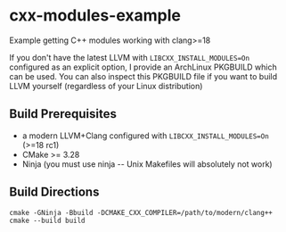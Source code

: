 # cxx-modules-example

Example getting C++ modules working with clang>=18

If you don't have the latest LLVM with `LIBCXX_INSTALL_MODULES=On` configured
as an explicit option, I provide an ArchLinux PKGBUILD which can be used. You
can also inspect this PKGBUILD file if you want to build LLVM yourself
(regardless of your Linux distribution)

## Build Prerequisites

* a modern LLVM+Clang configured with `LIBCXX_INSTALL_MODULES=On` (>=18 rc1)
* CMake >= 3.28
* Ninja (you must use ninja -- Unix Makefiles will absolutely not work)

## Build Directions

```
cmake -GNinja -Bbuild -DCMAKE_CXX_COMPILER=/path/to/modern/clang++
cmake --build build
```
